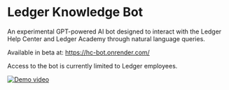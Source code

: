 # Ledger Knowledge Bot

An experimental GPT-powered AI bot designed to interact with the Ledger Help Center and Ledger Academy through natural language queries.

Available in beta at: https://hc-bot.onrender.com/

Access to the bot is currently limited to Ledger employees.

[![Demo video](https://img.youtube.com/vi/EnQ6NZgPhJo/0.jpg)](https://www.youtube.com/watch?v=EnQ6NZgPhJo)

